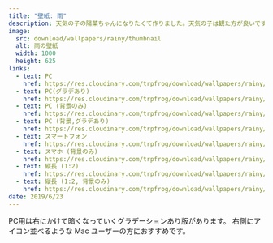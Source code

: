 ```yaml
---
title: "壁紙: 雨"
description: 天気の子の陽菜ちゃんになりたくて作りました。天気の子は観た方が良いです。
image: 
  src: download/wallpapers/rainy/thumbnail
  alt: 雨の壁紙
  width: 1000
  height: 625
links:
  - text: PC
    href: https://res.cloudinary.com/trpfrog/download/wallpapers/rainy/no_grad.png
  - text: PC(グラデあり)
    href: https://res.cloudinary.com/trpfrog/download/wallpapers/rainy/desktop.png
  - text: PC (背景のみ)
    href: https://res.cloudinary.com/trpfrog/download/wallpapers/rainy/bkg_no_grad.png
  - text: PC (背景,グラデあり)
    href: https://res.cloudinary.com/trpfrog/download/wallpapers/rainy/background.png
  - text: スマートフォン
    href: https://res.cloudinary.com/trpfrog/download/wallpapers/rainy/smartphone.png
  - text: スマホ (背景のみ)
    href: https://res.cloudinary.com/trpfrog/download/wallpapers/rainy/smartphone_bkg.png
  - text: 縦長 (1:2)
    href: https://res.cloudinary.com/trpfrog/download/wallpapers/rainy/iphonex.png
  - text: 縦長 (1:2, 背景のみ)
    href: https://res.cloudinary.com/trpfrog/download/wallpapers/rainy/iphonex_bkg.png
date: 2019/6/23
---
```


PC用は右にかけて暗くなっていくグラデーションあり版があります。
右側にアイコン並べるような Mac ユーザーの方におすすめです。
